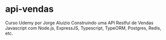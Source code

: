 # api-vendas
Curso Udemy por Jorge Aluizio
Construindo uma API Restful de Vendas Javascript com Node.js, ExpressJS, Typescript, TypeORM, Postgres, Redis, etc.
